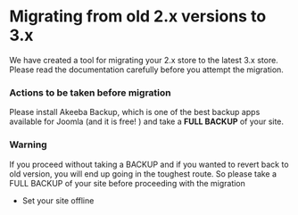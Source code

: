 # Migrating from old 2.x versions to 3.x

We have created a tool for migrating your 2.x store to the latest 3.x store.
Please read the documentation carefully before you attempt the migration.

### Actions to be taken before migration

Please install Akeeba Backup, which is one of the best backup apps available for Joomla (and it is free! ) and take a **FULL BACKUP** of your site.

### Warning
If you proceed without taking a BACKUP and if you wanted to revert back to old version, you will end up going in the toughest route. So please take a FULL BACKUP of your site before proceeding with the migration

- Set your site offline





